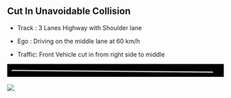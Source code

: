 ## Cut In Unavoidable Collision

- Track : 3 Lanes Highway with Shoulder lane

- Ego : Driving on the middle lane at 60 km/h

- Traffic: Front Vehicle cut in from right side to middle 

![](https://github.com/PerpetuumProgress/OVAL-Assets/blob/dev/datasets/ALKS_Scenario_4.4_2_CutInUnavoidableCollision_TEMPLATE/ALKS_Road_sc.PNG)

![](https://github.com/PerpetuumProgress/OVAL-Assets/blob/dev/datasets/ALKS_Scenario_4.4_2_CutInUnavoidableCollision_TEMPLATE/ALKS_Scenario_4.4_2_CutInUnavoidableCollision_TEMPLATE_gif.gif)
